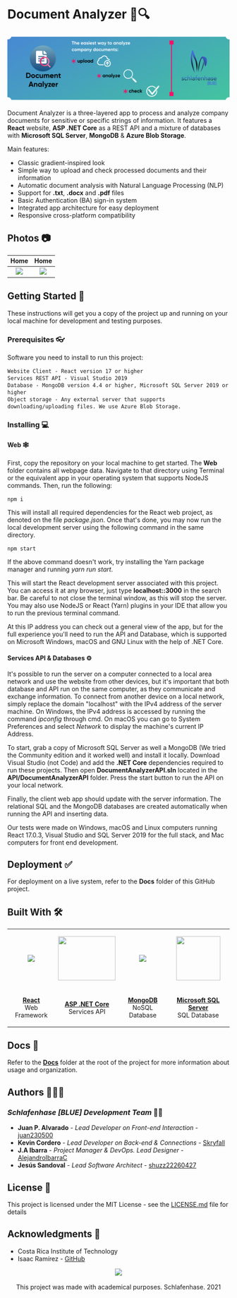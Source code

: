 # Document Analyzer 📄🔍

<p align=center><img src="Docs/readme-images/da-banner.png" width="fit-content"></p>

Document Analyzer is a three-layered app to process and analyze company documents for sensitive or specific strings of information. It features a **React** website, **ASP .NET Core** as a REST API and a mixture of databases with **Microsoft SQL Server**, **MongoDB** & **Azure Blob Storage**.

Main features:

* Classic gradient-inspired look
* Simple way to upload and check processed documents and their information
* Automatic document analysis with Natural Language Processing (NLP)
* Support for **.txt**, **.docx** and **.pdf** files
* Basic Authentication (BA) sign-in system
* Integrated app architecture for easy deployment
* Responsive cross-platform compatibility

## Photos 📷

Home                       | Home                      |
:-------------------------:|:-------------------------:|
![](Docs/readme-images/e1.png)| ![](Docs/readme-images/d1.png) 

## Getting Started 🚀

These instructions will get you a copy of the project up and running on your local machine for development and testing purposes.

### Prerequisites 👓

Software you need to install to run this project:

```
Website Client - React version 17 or higher
Services REST API - Visual Studio 2019
Database - MongoDB version 4.4 or higher, Microsoft SQL Server 2019 or higher
Object storage - Any external server that supports downloading/uploading files. We use Azure Blob Storage. 
```

### Installing 💻

#### Web 🕸

First, copy the repository on your local machine to get started. The **Web** folder contains all webpage data. Navigate to that directory using Terminal or the equivalent app in your operating system that supports NodeJS commands. Then, run the following:

```
npm i
```

This will install all required dependencies for the React web project, as denoted on the file *package.json*. Once that's done, you may now run the local development server using the following command in the same directory.

```
npm start
```

If the above command doesn't work, try installing the Yarn package manager and running *yarn run start*.

This will start the React development server associated with this project. You can access it at any browser, just type **localhost::3000** in the search bar. Be careful to not close the terminal window, as this will stop the server. You may also use NodeJS or React (Yarn) plugins in your IDE that allow you to run the previous terminal command. 

At this IP address you can check out a general view of the app, but for the full experience you'll need to run the API and Database, which is supported on Microsoft Windows, macOS and GNU Linux with the help of .NET Core. 

#### Services API & Databases ⚙

It's possible to run the server on a computer connected to a local area network and use the website from other devices, but it's important that both database and API run on the same computer, as they communicate and exchange information. To connect from another device on a local network, simply replace the domain "localhost" with the IPv4 address of the server machine. On Windows, the IPv4 address is accessed by running the command *ipconfig* through cmd. On macOS you can go to System Preferences and select *Network* to display the machine's current IP Address.

To start, grab a copy of Microsoft SQL Server as well a MongoDB (We tried the Community edition and it worked well) and install it locally. Download Visual Studio (not Code) and add the **.NET Core** dependencies required to run these projects. Then open **DocumentAnalyzerAPI.sln** located in the **API/DocumentAnalyzerAPI** folder. Press the start button to run the API on your local network.

Finally, the client web app should update with the server information. The relational SQL and the MongoDB databases are created automatically when running the API and inserting data.

Our tests were made on Windows, macOS and Linux computers running React 17.0.3, Visual Studio and SQL Server 2019 for the full stack, and Mac computers for front end development.

## Deployment ✅

For deployment on a live system, refer to the **Docs** folder of this GitHub project.

## Built With 🛠

<table>
  <tr>
    <td>
      <p align=center><img src="https://upload.wikimedia.org/wikipedia/commons/a/a7/React-icon.svg" height=110></p>
    </td>
    <td>
      <p align=center><img src="https://docs.microsoft.com/es-es/dotnet/images/hub/netcore.svg" width=130 height=100></p>
    </td>
    <td>
      <p align=center><img src="https://infinapps.com/wp-content/uploads/2018/10/mongodb-logo.png" height=130></p>
    </td>
    <td>
      <p align=center><img src="https://cdn.worldvectorlogo.com/logos/microsoft-sql-server.svg" width=100 height=100></p>
    </td>
  </tr>
  
  <tr>
    <td>
      <p align=center><a href="https://reactjs.org/"><b>React</b></a>
      </br>Web Framework</p>
    </td>
    <td>
      <p align=center><a href="https://dotnet.microsoft.com/"><b>ASP .NET Core</b></a>
      </br>Services API</p>
    </td>
    <td>
      <p align=center>
        <a href="https://www.mongodb.com/"><b>MongoDB</b></a>
      </br>NoSQL Database</p>
    </td>
    <td>
      <p align=center>
        <a href="https://www.microsoft.com/en-us/sql-server/sql-server-2019"><b>Microsoft SQL Server</b></a>
      </br>SQL Database</p>
    </td>
  </tr>
</table>

## Docs 📖

Refer to the [**Docs**](https://github.com/Schlafenhase/Document-Analyzer/tree/master/Docs) folder at the root of the project for more information about usage and organization.

## Authors 👨🏻‍💻

### *Schlafenhase [BLUE] Development Team* 🐰💙

* **Juan P. Alvarado** - *Lead Developer on Front-end Interaction* - [juan230500](https://github.com/juan230500)
* **Kevin Cordero** - *Lead Developer on Back-end & Connections* - [Skryfall](https://github.com/Skryfall)
* **J.A Ibarra** - *Project Manager & DevOps. Lead Designer* - [AlejandroIbarraC](https://github.com/AlejandroIbarraC)
* **Jesús Sandoval** - *Lead Software Architect* - [shuzz22260427](https://github.com/shuzz22260427)

## License 📄

This project is licensed under the MIT License - see the [LICENSE.md](https://github.com/Schlafenhase/Document-Analyzer/tree/master/LICENSE.md) file for details

## Acknowledgments 📎

* Costa Rica Institute of Technology
* Isaac Ramírez - [GitHub](https://github.com/IsaacSNK)

<p align="center">
  <img src="Docs/readme-images/schlafenhase-blue-logo.png" height="80">                                                                           
</p>
<p align="center">This project was made with academical purposes. Schlafenhase. 2021</p
```
